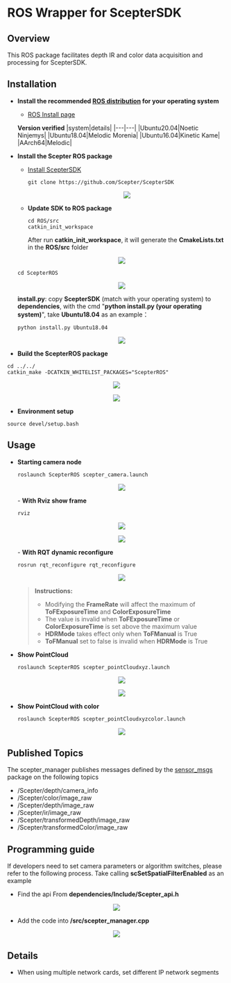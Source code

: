 
# ROS Wrapper for ScepterSDK

## Overview
This ROS package facilitates depth IR and color data acquisition and processing for ScepterSDK.

## Installation

- **Install the recommended [ROS distribution](http://wiki.ros.org/Distributions) for your operating system**
  - [ROS Install page](http://wiki.ros.org/ROS/Installation)

  **Version verified**
  |system|details|
  |---|---|
  |Ubuntu20.04|Noetic Ninjemys|
  |Ubuntu18.04|Melodic Morenia|
  |Ubuntu16.04|Kinetic Kame|
  |AArch64|Melodic|
- **Install the Scepter ROS package**

  - [Install ScepterSDK](https://github.com/Scepter/ScepterSDK)
    
    ```console
    git clone https://github.com/Scepter/ScepterSDK
    ```
    <p align="center"><img src="./doc/img/step0.png" /></p>
  - **Update SDK to ROS package**
    
    ```console
    cd ROS/src
    catkin_init_workspace
    ```
    After run <b>catkin_init_workspace</b>, it will generate the <b>CmakeLists.txt</b> in the <b>ROS/src</b> folder
  <p align="center"><img src="./doc/img/step1.png" /></p>
    
    ```console
    cd ScepterROS
    ```
  <p align="center"><img src="./doc/img/step2.png" /></p>
    
    <b>install.py</b>: copy <b>ScepterSDK</b> (match with your operating system) to <b>dependencies</b>, with the cmd "<b>python install.py (your operating system)</b>", take <b>Ubuntu18.04</b> as an example：
    
    ```console
    python install.py Ubuntu18.04
    ```
    <p align="center"><img src="./doc/img/step3.png" /></p>

 - **Build the ScepterROS package**
  ```console
  cd ../../
  catkin_make -DCATKIN_WHITELIST_PACKAGES="ScepterROS"  
  ```
  <p align="center"><img src="./doc/img/step4.png" /></p>
  <p align="center"><img src="./doc/img/step5.png" /></p>

 - **Environment setup**
  ```console
  source devel/setup.bash 
  ```
## Usage
- **Starting camera node**
    ```console
    roslaunch ScepterROS scepter_camera.launch
    ```
    <p align="center"><img src="./doc/img/step6.png" /></p>
    - <b>With Rviz show frame</b>
    
    ```console
    rviz
    ```
    <p align="center"><img src="./doc/img/step7.png" /></p>
    <p align="center"><img src="./doc/img/step8.png" /></p>
    - <b>With RQT dynamic reconfigure</b>

    ```console
    rosrun rqt_reconfigure rqt_reconfigure
    ```
    <p align="center"><img src="./doc/img/step9.png" /></p>
    
    >**Instructions:**
    >
    >- Modifying the **FrameRate** will affect the maximum of **ToFExposureTime** and **ColorExposureTime**
    >- The value is invalid when **ToFExposureTime** or **ColorExposureTime**  is set above the maximum value
    >- **HDRMode** takes effect only when **ToFManual** is True
    >- **ToFManual** set to false is invalid when **HDRMode** is True
    
- **Show PointCloud**
  
    ```console
    roslaunch ScepterROS scepter_pointCloudxyz.launch
    ```
    <p align="center"><img src="./doc/img/step10.png" /></p>
    <p align="center"><img src="./doc/img/step11.png" /></p>
    
- **Show PointCloud with color**

    ```console
    roslaunch ScepterROS scepter_pointCloudxyzcolor.launch
    ```
    <p align="center"><img src="./doc/img/step12.png" /></p>

## Published Topics
The scepter_manager publishes messages defined by the [sensor_msgs](http://wiki.ros.org/sensor_msgs) package on the following topics
- /Scepter/depth/camera_info
- /Scepter/color/image_raw
- /Scepter/depth/image_raw
- /Scepter/ir/image_raw
- /Scepter/transformedDepth/image_raw
- /Scepter/transformedColor/image_raw

## Programming guide
If developers need to set camera parameters or algorithm switches, please refer to the following process.
Take calling <b>scSetSpatialFilterEnabled</b> as an example

- Find the api From **dependencies/Include/Scepter_api.h**
<p align="center"><img src="./doc/img/step13.png" /></p>

- Add the code into **/src/scepter_manager.cpp**
<p align="center"><img src="./doc/img/step14.png" /></p>

## Details
- When using multiple network cards, set different IP network segments